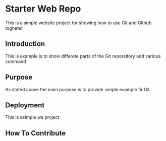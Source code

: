 # Starter Web Repo

This is a simple website project for showing how to use Git and Github togheter

## Introduction

This is example is to show differete parts of the Git reporsitory and various command

## Purpose

As stated above the main purpose is to provide simple example fir Git

## Deployment

This is asimple we project

## How To Contribute